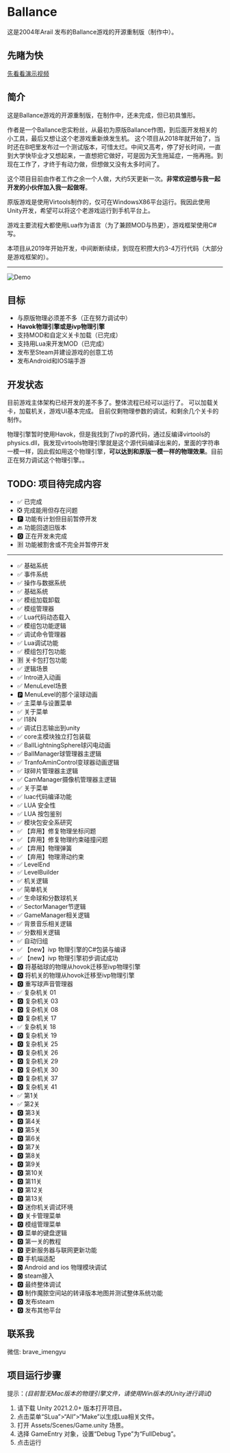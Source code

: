# Ballance

这是2004年Arail 发布的Ballance游戏的开源重制版（制作中）。

## 先睹为快

[先看看演示视频](https://www.bilibili.com/video/BV1Dg411P7xp/)

## 简介

这是Ballance游戏的开源重制版，在制作中，还未完成，但已初具雏形。

作者是一个Ballance忠实粉丝，从最初为原版Ballance作图，到后面开发相关的小工具，最后又想让这个老游戏重新焕发生机。
这个项目从2018年就开始了，当时还在B吧里发布过一个测试版本，可惜太烂。中间又高考，停了好长时间，一直到大学快毕业才又想起来，一直想把它做好，可是因为天生拖延症，一拖再拖。到现在工作了，才终于有动力做，但想做又没有太多时间了。

这个项目目前由作者工作之余一个人做，大约5天更新一次。**非常欢迎想与我一起开发的小伙伴加入我一起做呀**。

原版游戏是使用Virtools制作的，仅可在WindowsX86平台运行。我因此使用Unity开发，希望可以将这个老游戏运行到手机平台上。

游戏主要流程大都使用Lua作为语言（为了兼顾MOD与热更），游戏框架使用C#写。

本项目从2019年开始开发，中间断断续续，到现在积攒大约3-4万行代码（大部分是游戏框架的）。

---

![Demo](https://imengyu.top/assets/images/demo.png)

## 目标

* 与原版物理必须差不多（正在努力调试中）
* **Havok物理引擎或是ivp物理引擎**
* 支持MOD和自定义关卡加载（已完成）
* 支持用Lua来开发MOD（已完成）
* 发布至Steam并建设游戏的创意工坊
* 发布Android和IOS端手游

## 开发状态

目前游戏主体架构已经开发的差不多了。整体流程已经可以运行了。
可以加载关卡，加载机关，游戏UI基本完成。
目前仅剩物理参数的调试，和剩余几个关卡的制作。

物理引擎暂时使用Havok，但是我找到了ivp的源代码，通过反编译virtools的physics.dll，我发现virtools物理引擎就是这个源代码编译出来的，里面的字符串一模一样，因此假如用这个物理引擎，**可以达到和原版一模一样的物理效果**。目前正在努力调试这个物理引擎。。

## TODO: 项目待完成内容

* ✅ 已完成
* ❎ 完成能用但存在问题
* 🅿 功能有计划但目前暂停开发
* 🔙 功能回退旧版本
* 🅾 正在开发未完成
* 🈹 功能被割舍或不完全并暂停开发

---

* ✅ 基础系统
* ✅ 事件系统
* ✅ 操作与数据系统
* ✅ 基础系统
* ✅ 模组加载卸载
* ✅ 模组管理器
* ✅ Lua代码动态载入
* ✅ 模组包功能逻辑
* ✅ 调试命令管理器
* ✅ Lua调试功能
* ✅ 模组包打包功能
* 🈹 关卡包打包功能
* ✅ 逻辑场景
* ✅ Intro进入动画
* ✅ MenuLevel场景
* 🅿 MenuLevel的那个滚球动画
* ✅ 主菜单与设置菜单
* ✅ 关于菜单
* ✅ I18N
* ✅ 调试日志输出到unity
* ✅ core主模块独立打包装载
* ✅ BallLightningSphere球闪电动画
* ✅ BallManager球管理器主逻辑
* ✅ TranfoAminControl变球器动画逻辑
* ✅ 球碎片管理器主逻辑
* ✅ CamManager摄像机管理器主逻辑
* ✅ 关于菜单
* ✅ luac代码编译功能
* ✅ LUA 安全性
* ✅ LUA 按包鉴别
* ✅ 模块包安全系研究
* ✅ 【弃用】修复物理坐标问题
* ✅ 【弃用】修复物理约束碰撞问题
* ✅ 【弃用】物理弹簧
* ✅ 【弃用】物理滑动约束
* ✅ LevelEnd
* ✅ LevelBuilder
* ✅ 机关逻辑
* ✅ 简单机关
* ✅ 生命球和分数球机关
* ✅ SectorManager节逻辑
* ✅ GameManager相关逻辑
* ✅ 背景音乐相关逻辑
* ✅ 分数相关逻辑
* ✅ 自动归组
* ✅ 【new】ivp 物理引擎的C#包装与编译
* ✅ 【new】ivp 物理引擎初步调试成功
* 🅾 将基础球的物理从hovok迁移至ivp物理引擎
* 🅾 将机关的物理从hovok迁移至ivp物理引擎
* 🅾 重写球声音管理器
* ✅ 复杂机关 01
* 🅾 复杂机关 03
* 🅾 复杂机关 08
* 🅾 复杂机关 17
* ✅ 复杂机关 18
* 🅾 复杂机关 19
* 🅾 复杂机关 25
* 🅾 复杂机关 26
* 🅾 复杂机关 29
* 🅾 复杂机关 30
* 🅾 复杂机关 37
* 🅾 复杂机关 41
* ✅ 第1关
* ✅ 第2关
* 🅾 第3关
* 🅾 第4关
* 🅾 第5关
* 🅾 第6关
* 🅾 第7关
* 🅾 第8关
* 🅾 第9关
* 🅾 第10关
* 🅾 第11关
* 🅾 第12关
* 🅾 第13关
* 🅾 迷你机关调试环境
* 🅾 关卡管理菜单
* 🅾 模组管理菜单
* 🅾 菜单的键盘逻辑
* 🅾 第一关的教程
* 🅾 更新服务器与联网更新功能
* 🅾 手机端适配
* 🅾 Android and ios 物理模块调试
* 🅾 steam接入
* 🅾 最终整体调试
* 🅾 制作魔脓空间站的转译版本地图并测试整体系统功能
* 🅾 发布steam
* 🅾 发布其他平台

## 联系我

微信: brave_imengyu

## 项目运行步骤

提示：*(目前暂无Mac版本的物理引擎文件，请使用Win版本的Unity进行调试)*

1. 请下载 Unity 2021.2.0+ 版本打开项目。
2. 点击菜单“SLua”>“All”>“Make”以生成Lua相关文件。
3. 打开 Assets/Scenes/Game.unity 场景。
4. 选择 GameEntry 对象，设置“Debug Type”为“FullDebug”。
5. 点击运行
